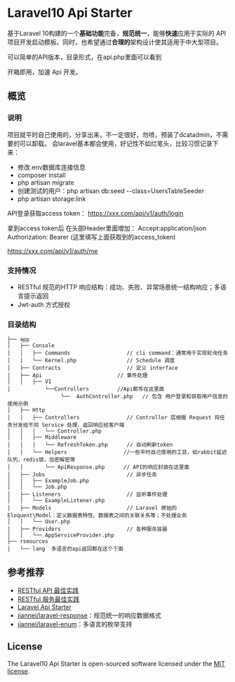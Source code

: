 # Laravel10 Api Starter

基于Laravel 10构建的一个**基础功能**完备，**规范统一**，能够**快速**应用于实际的 API 项目开发启动模板。同时，也希望通过**合理的**架构设计使其适用于中大型项目。

可以简单的API版本，目录形式，在api.php里面可以看到

开箱即用，加速 Api 开发。


## 概览

### 说明

项目就平时自己使用的，分享出来，不一定很好，勿喷，预装了dcatadmin，不需要的可以卸载。
会laravel基本都会使用，好记性不如烂笔头，比较习惯记录下来：
- 修改.env数据库连接信息
- composer install
- php artisan migrate
- 创建测试的用户：php artisan db:seed --class=UsersTableSeeder
- php artisan storage:link

API登录获取access token：
https://xxx.com/api/v1/auth/login

拿到access token后
在头部Header里面增加：
Accept:application/json
Authorization: Bearer (这里填写上面获取到的access_token)

https://xxx.com/api/v1/auth/me


### 支持情况

- RESTful 规范的HTTP 响应结构：成功、失败、异常场景统一结构响应；多语言提示返回
- Jwt-auth 方式授权


### 目录结构

```
├── app
│   ├── Console
│   │   ├── Commands                  // cli command：通常用于实现轮询任务
│   │   └── Kernel.php                // Schedule 调度
│   ├── Contracts                     // 定义 interface
│   ├── Api                        // 事件处理
│   │   ├── V1
│           └──Controllers         //Api都写在这里面
                 └──  AuthController.php   // 包含 用户登录和获取用户信息的使用示例
│   ├── Http
│   │   ├── Controllers               // Controller 层根据 Request 将任务分发给不同 Service 处理，返回响应给客户端
│   │   │   └── Controller.php
│   │   ├── Middleware
│   │   │   └── RefreshToken.php      // 自动刷新token
│   │   └── Helpers                  //一些平时自己使用的工具，如rabbit延迟队列，redis锁，加密解密等
│   │       └── ApiResponse.php      // API的响应封装在这里面
│   ├── Jobs                          // 异步任务
│   │   ├── ExampleJob.php
│   │   └── Job.php
│   ├── Listeners                     // 监听事件处理
│   │   └── ExampleListener.php
│   ├── Models                        // Laravel 原始的 Eloquent\Model：定义数据表特性、数据表之间的关联关系等；不处理业务
│   │   └── User.php
│   ├── Providers                     // 各种服务容器
│   │   └── AppServiceProvider.php
├── rseources
│   └── lang  多语言的api返回都在这个下面
```


## 参考推荐

* [RESTful API 最佳实践](https://learnku.com/articles/13797/restful-api-best-practice)
* [RESTful 服务最佳实践](https://www.cnblogs.com/jaxu/p/7908111.html)
* [Laravel Api Starter](https://github.com/jiannei/laravel-api-starter)
* [jiannei/laravel-response](https://github.com/jiannei/laravel-response)：规范统一的响应数据格式
* [jiannei/laravel-enum](https://github.com/jiannei/laravel-enum)：多语言的枚举支持

## License

The Laravel10 Api Starter is open-sourced software licensed under the [MIT license](https://opensource.org/licenses/MIT).

